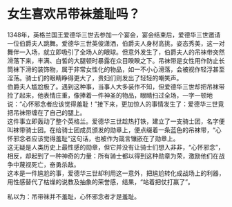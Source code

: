 # 女生喜欢吊带袜羞耻吗？

1348年，英格兰国王爱德华三世去参加一个宴会，宴会结束后，爱德华三世邀请一位伯爵夫人跳舞。爱德华三世英俊潇洒，伯爵夫人身材高挑，姿态秀美，这一对舞伴一入场，就立即吸引了全场人的眼球。但意外发生了，伯爵夫人的吊袜带突然滑落下来，丰满、白皙的大腿顿时暴露在众目睽睽之下。吊袜带是女性用作防止长筒袜下滑的装饰物，属于非常女性化的物品，如一不小心滑落，会被视作轻浮甚至淫荡。骑士们的眼睛睁得更大了，贵妇们则发出了轻轻的嘲笑声。  
伯爵夫人尴尬极了。遇到这种事，当事人大多装作不知，但爱德华三世却把吊袜带捡了起来，他表情庄重，像捧着一件神圣的物品，眼睛扫过全场，一字一顿地说：“心怀邪念者应该觉得羞耻！”接下来，更加惊人的事情发生了：爱德华三世竟把吊袜带缠在了自己的腿上。  
这件事立即轰动了整个英格兰。爱德华三世趁热打铁，建立了一支骑士团，名字便叫袜带骑士团。在给骑士团成员颁发的勋章上，便点缀着一条蓝色的吊袜带，“心怀邪念者应该觉得羞耻”这句话，也被作为箴言镶嵌在了勋章上。  
这无疑是人类历史上最性感的勋章，但它并没有让骑士们想入非非，“心怀邪念”，相反，却起到了一种神奇的力量：所有骑士都以得到这种勋章为荣，激励他们在战争中蔑视死亡，奋勇杀敌。  
这本是一件尴尬的事，爱德华三世却利用这一意外，把尴尬转化成战场上的利器，用性感替代了枯燥的说教及抽象的荣誉感，结果，“站着把仗打赢了”。  

私以为：吊带袜并不羞耻，心怀邪念者才是羞耻。